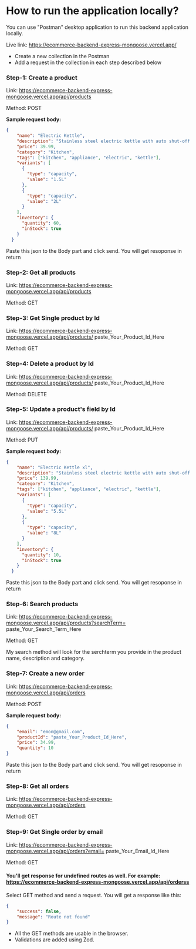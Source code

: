 # How to run the application locally?

You can use "Postman" desktop application to run this backend application locally. 

Live link: https://ecommerce-backend-express-mongoose.vercel.app/

- Create a new collection in the Postman 
- Add a request in the collection in each step described below

### Step-1: Create a product

Link: https://ecommerce-backend-express-mongoose.vercel.app/api/products

Method: POST

**Sample request body:** 
```json
{
    "name": "Electric Kettle",
    "description": "Stainless steel electric kettle with auto shut-off feature.",
    "price": 39.99,
    "category": "Kitchen",
    "tags": ["kitchen", "appliance", "electric", "kettle"],
    "variants": [
      {
        "type": "capacity",
        "value": "1.5L"
      },
      {
        "type": "capacity",
        "value": "2L"
      }
    ],
    "inventory": {
      "quantity": 60,
      "inStock": true
    }
  }
```
Paste this json to the Body part and click send. You will get resoponse in return

### Step-2: Get all products

Link: https://ecommerce-backend-express-mongoose.vercel.app/api/products

Method: GET

### Step-3: Get Single product by Id

Link: https://ecommerce-backend-express-mongoose.vercel.app/api/products/ paste_Your_Product_Id_Here

Method: GET

### Step-4: Delete a product by Id

Link: https://ecommerce-backend-express-mongoose.vercel.app/api/products/ paste_Your_Product_Id_Here

Method: DELETE

### Step-5: Update a product's field by Id

Link: https://ecommerce-backend-express-mongoose.vercel.app/api/products/ paste_Your_Product_Id_Here

Method: PUT

**Sample request body:** 
```json
{
    "name": "Electric Kettle xl",
    "description": "Stainless steel electric kettle with auto shut-off feature.",
    "price": 139.99,
    "category": "Kitchen",
    "tags": ["kitchen", "appliance", "electric", "kettle"],
    "variants": [
      {
        "type": "capacity",
        "value": "5.5L"
      },
      {
        "type": "capacity",
        "value": "8L"
      }
    ],
    "inventory": {
      "quantity": 10,
      "inStock": true
    }
  }
```
Paste this json to the Body part and click send. You will get resoponse in return

### Step-6: Search products

Link: https://ecommerce-backend-express-mongoose.vercel.app/api/products?searchTerm= paste_Your_Search_Term_Here

Method: GET

My search method will look for the serchterm you provide in the product name, description and category.

### Step-7: Create a new order

Link: https://ecommerce-backend-express-mongoose.vercel.app/api/orders

Method: POST

**Sample request body:** 
```json
{
    "email": "emon@gmail.com",
    "productId": "paste_Your_Product_Id_Here",
    "price": 34.99,
    "quantity": 10
}
```
Paste this json to the Body part and click send. You will get resoponse in return

### Step-8: Get all orders

Link: https://ecommerce-backend-express-mongoose.vercel.app/api/orders

Method: GET

### Step-9: Get Single order by email

Link: https://ecommerce-backend-express-mongoose.vercel.app/api/orders?email= paste_Your_Email_Id_Here

Method: GET

#### You'll get response for undefined routes as well. For example: https://ecommerce-backend-express-mongoose.vercel.app/api/orderss 

Select GET method and send a request. You will get a response like this:

```json
{
    "success": false,
    "message": "Route not found"
}
```

- All the GET methods are usable in the browser.
- Validations are added using Zod. 